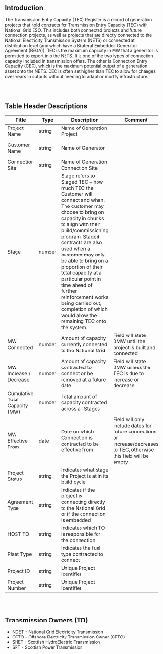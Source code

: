 ## Introduction

The Transmission Entry Capacity (TEC) Register is a record of generation projects that hold contracts for Transmission Entry Capacity (TEC) with National Grid ESO. This includes both connected projects and future connection projects, as well as projects that are directly connected to the National Electricity Transmission System (NETS) or connected at distribution level (and which have a Bilateral Embedded Generator Agreement (BEGA)). TEC is the maximum capacity in MW that a generator is permitted to export into the NETS. It is one of the two types of connection capacity included in transmission offers. The other is Connection Entry Capacity (CEC), which is the maximum potential output of a generation asset onto the NETS. CEC is often set higher than TEC to allow for changes over years in outputs without needing to adapt or modify infrastructure.

<br><br>

## Table Header Descriptions

| Title                                   | Type   | Description                                                                                                                                                                                                                                                                                                                                                              | Comment                                                                 | Example                          | Unit      |
|-----------------------------------------|--------|--------------------------------------------------------------------------------------------------------------------------------------------------------------------------------------------------------------------------------------------------------------------------------------------------------------------------------------------------------------------------|-------------------------------------------------------------------------|----------------------------------|-----------|
| Project Name                            | string | Name of Generation Project                                                                                                                                                                                                                                                                                                                                                 |                                                                      | A'Chruach Wind Farm             |        |
| Customer Name                           | string | Name of Generator                                                                                                                                                                                                                                                                                                                                                          |                                                                      | A'CHRUACH WIND FARM LIMITED      |        |
| Connection Site                         | string | Name of Generation Connection Site                                                                                                                                                                                                                                                                                                                                         |                                                                      | Upperboat 132kV                 |        |
| Stage                                   | number | Stage refers to Staged TEC – how much TEC the Customer will connect and when. The customer may choose to bring on capacity in chunks to align with their build/commissioning program. Staged contracts are also used when a customer may only be able to bring on a proportion of their total capacity at a particular point in time ahead of further reinforcement works being carried out, completion of which would allow the remaining TEC onto the system. |                                                                      | 1                                |        |
| MW Connected                            | number | Amount of capacity currently connected to the National Grid                                                                                                                                                                                                                                                                                                              | Field will state 0MW until the project is built and connected           | 43                               | MW        |
| MW Increase / Decrease                  | number | Amount of capacity contracted to connect or be removed at a future date                                                                                                                                                                                                                                                                                                  | Field will state 0MW unless the TEC is due to increase or decrease      | 51.6                             | MW        |
| Cumulative Total Capacity (MW)         | number | Total amount of capacity contracted across all Stages                                                                                                                                                                                                                                                                                                                     |                                                                      | 43                               | MW        |
| MW Effective From                       | date   | Date on which Connection is contracted to be effective from                                                                                                                                                                                                                                                                                                               | Field will only include dates for future connections or increase/decreases to TEC, otherwise this field will be empty               | 2024-08-30                      | ISO 8601  |
| Project Status                          | string | Indicates what stage the Project is at in its build cycle                                                                                                                                                                                                                                                                                                                |                                                                      | Consents Approved                |        |
| Agreement Type                          | string | Indicates if the project is connecting directly to the National Grid or if the connection is embedded                                                                                                                                                                                                                                                                     |                                                                      | Directly Connected               |        |
| HOST TO                                 | string | Indicates which TO is responsible for the connection                                                                                                                                                                                                                                                                                                                      |                                                                      | SHET                             |        |
| Plant Type                              | string | Indicates the fuel type contracted to connect                                                                                                                                                                                                                                                                                                                             |                                                                      | Wind Onshore                     |        |
| Project ID                              | string | Unique Project Identifier                                                                                                                                                                                                                                                                                                                                                  |                                                                      | a0l4L0000005itE                 |        |
| Project Number                          | string |                                   Unique Project Identifier                                                                                                                                                                                                                                                                                                                                         |                                                                         |                                  |           |

<br><br>

## Transmission Owners (TO)
 - NGET - National Grid Electricity Transmission
 - OFTO - Offshore Electricity Transmission Owner (OFTO)
 - SHET - Scottish HydroElectric Transmission
 - SPT  - Scottish Power Transmission